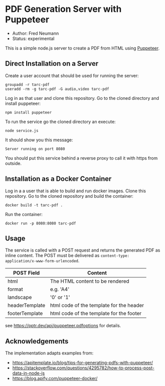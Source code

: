 # PDF Generation Server with Puppeteer

- Author: Fred Neumann
- Status: experimental

This is a simple node.js server to create a PDF from HTML using [Puppeteer](https://pptr.dev/).

## Direct Installation on a Server

Create a user account that should be used for running the server:
````
groupadd -r tarc-pdf
useradd -rm -g tarc-pdf -G audio,video tarc-pdf
````

Log in as that user and clone this repository. Go to the cloned directory and install puppeteer:

````
npm install puppeteer
````

To run the service go the cloned directory an execute:
````
node service.js
````

It should show you this message:
````
Server running on port 8080
````

You should put this service behind a reverse proxy to call it with https from outside.

## Installation as a Docker Container

Log in a a user that is able to build and run docker images.  Clone this repository.
Go to the cloned repository and build the container:

````
docker build -t tarc-pdf .
````

Run the container:

````
docker run -p 8080:8080 tarc-pdf
````

## Usage

The service is called with a POST request and returns the generated PDF as inline content. The POST must be delivered as 
`content-type: application/x-www-form-urlencoded`.

| POST Field       | Content                                  |
|------------------|------------------------------------------|
| html             | The HTML content to be rendered          |
| format           | e.g. 'A4'                                |
| landscape        | '0' or '1'                               |
| headerTemplate   | html code of the template for the header |
| footerTemplate   | html code of the template for the footer |

see https://pptr.dev/api/puppeteer.pdfoptions for details.

## Acknowledgements

The implementation adapts examples from:

- https://apitemplate.io/blog/tips-for-generating-pdfs-with-puppeteer/
- https://stackoverflow.com/questions/4295782/how-to-process-post-data-in-node-js
- https://blog.apify.com/puppeteer-docker/

